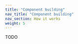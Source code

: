 ```yaml
---
title: "Component building"
nav_title: "Component building"
nav_section: How it works
weight: 5
---
```


TODO